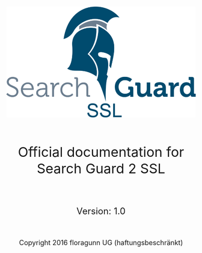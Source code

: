 <!---
Copryight 2016 floragunn UG (haftungsbeschränkt)
-->

![](images/sg_ssl.png)

<br />
<p align="center" style="font-size:36px;">
Official documentation for Search Guard 2 SSL
</p>
<br />
<p align="center" style="font-size:24px;">
Version: 1.0
</p>
<br />
<p align="center" style="font-size:18px;">
Copyright 2016 floragunn UG (haftungsbeschränkt)
</p>




